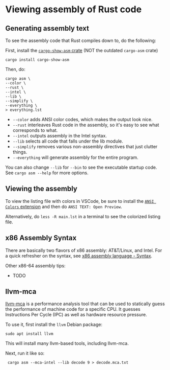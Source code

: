 # Viewing assembly of Rust code

## Generating assembly text

To see the assembly code that Rust compiles down to, do the following:

First, install the [`cargo-show-asm` crate][1] (NOT the outdated `cargo-asm` crate)
```shell
cargo install cargo-show-asm
```

Then, do:

```shell
cargo asm \
--color \
--rust \
--intel \
--lib \
--simplify \
--everything \
> everything.lst
```

* `--color` adds ANSI color codes, which makes the output look nice.
* `--rust` interleaves Rust code in the assembly, so it's easy to see what
corresponds to what.
* `--intel` outputs assembly in the Intel syntax.
* `--lib` selects all code that falls under the lib module.
* `--simplify` removes various non-assembly directives that just clutter things.
* `--everything` will generate assembly for the entire program.

You can also change `--lib` for `--bin` to see the executable startup code. See
`cargo asm --help` for more options.


## Viewing the assembly

To view the listing file with colors in VSCode, be sure to install the
[`ANSI Colors` extension][4] and then do `ANSI TEXT: Open Preview`.

Alternatively, do `less -R main.lst` in a terminal to see the colorized listing
file.


## x86 Assembly Syntax

There are basically two flavors of x86 assembly: AT&T/Linux, and Intel. For a
quick refresher on the syntax, see [x86 assembly language - Syntax][3].

Other x86-64 assembly tips:
* TODO


## llvm-mca

[llvm-mca][2] is a performance analysis tool that can be used to statically
guess the performance of machine code for a specific CPU. It guesses
Instructions Per Cycle (IPC) as well as hardware resource pressure.

To use it, first install the `llvm` Debian package:

```shell
sudo apt install llvm
```

This will install many llvm-based tools, including llvm-mca.

Next, run it like so:

```shell
 cargo asm --mca-intel --lib decode 9 > decode.mca.txt
```


[1]: https://github.com/gnzlbg/cargo-asm
[2]: https://llvm.org/docs/CommandGuide/llvm-mca.html
[3]: https://en.wikipedia.org/wiki/X86_assembly_language#Syntax
[4]: https://marketplace.visualstudio.com/items?itemName=iliazeus.vscode-ansi

